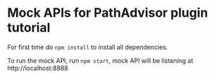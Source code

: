 # Mock APIs for PathAdvisor plugin tutorial

For first time do `npm install` to install all dependencies.

To run the mock API, run `npm start`, mock API will be listening at http://localhost:8888